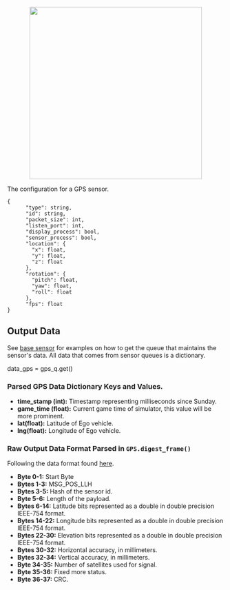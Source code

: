 <p align="center">
<img src="https://github.com/monoDriveIO/PythonClient/blob/master/WikiPhotos/gpssensor.PNG" width="400" height="400" />
</p>

The configuration for a GPS sensor.

```
{
      "type": string,
      "id": string,
      "packet_size": int,
      "listen_port": int,
      "display_process": bool,
      "sensor_process": bool,
      "location": {
        "x": float,
        "y": float,
        "z": float
      },
      "rotation": {
        "pitch": float,
        "yaw": float,
        "roll": float
      },
      "fps": float
}
```

## Output Data
See [base sensor](https://github.com/monoDriveIO/PythonClient/wiki/Base-Sensor) for examples on how to get the queue that maintains the sensor's data. All data that comes from sensor queues is a dictionary.

data_gps = gps_q.get()

### Parsed GPS Data Dictionary Keys and Values.

- **time_stamp (int):** Timestamp representing milliseconds since Sunday.
- **game_time (float):** Current game time of simulator, this value will be more prominent.
- **lat(float):** Latitude of Ego vehicle.
- **lng(float):** Longitude of Ego vehicle.

### Raw Output Data Format Parsed in `GPS.digest_frame()`

Following the data format found [here](https://github.com/swift-nav/libsbp/blob/master/docs/sbp.pdf).

- **Byte 0-1:** Start Byte
- **Bytes 1-3:** MSG_POS_LLH
- **Bytes 3-5:** Hash of the sensor id.
- **Byte 5-6:** Length of the payload.
- **Bytes 6-14:** Latitude bits represented as a double in double precision IEEE-754 format.
- **Bytes 14-22:** Longitude bits represented as a double in double precision IEEE-754 format.
- **Bytes 22-30:** Elevation bits represented as a double in double precision IEEE-754 format.
- **Bytes 30-32:** Horizontal accuracy, in millimeters.
- **Bytes 32-34:** Vertical accuracy, in millimeters.
- **Byte 34-35:** Number of satellites used for signal.
- **Byte 35-36:** Fixed more status.
- **Byte 36-37:** CRC.